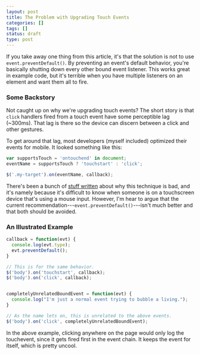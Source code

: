 ```yaml
---
layout: post
title: The Problem with Upgrading Touch Events
categories: []
tags: []
status: draft
type: post
---
```

If you take away one thing from this article, it's that the solution is not to use `event.preventDefault()`. By preventing an event's default behavior, you're basically shutting down every other bound event listener. This works great in example code, but it's terrible when you have multiple listeners on an element and want them all to fire.

### Some Backstory

Not caught up on why we're upgrading touch events? The short story is that `click` handlers fired from a touch event have some perceptible lag (~300ms). That lag is there so the device can discern between a click and other gestures.

To get around that lag, most developers (myself included) optimized their events for mobile. It looked something like this:

```javascript
var supportsTouch = 'ontouchend' in document;
eventName = supportsTouch ? 'touchstart' : 'click';

$('.my-target').on(eventName, callback);
```

There's been a bunch of [stuff written](http://www.html5rocks.com/en/mobile/touchandmouse/) about why this technique is bad, and it's namely because it's difficult to know when someone is on a touchscreen device that's using a mouse input. However, I'm hear to argue that the current recommendation---`event.preventDefault()`---isn't much better and that both should be avoided.

### An Illustrated Example

```javascript
callback = function(evt) {
  console.log(evt.type);
  evt.preventDefault();
}

// This is for the same behavior.
$('body').on('touchstart', callback);
$('body').on('click', callback);


completelyUnrelatedBoundEvent = function(evt) {
  console.log("I'm just a normal event trying to bubble a living.");
}

// As the name lets on, this is unrelated to the above events.
$('body').on('click', completelyUnrelatedBoundEvent);
```

In the above example, clicking anywhere on the page would only log the touchevent, since it gets fired first in the event chain. It keeps the event for itself, which is pretty uncool.
